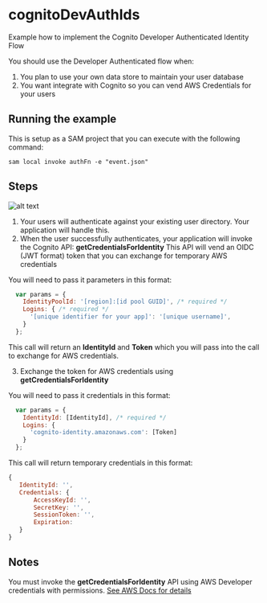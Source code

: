 # cognitoDevAuthIds
Example how to implement the Cognito Developer Authenticated Identity Flow

You should use the Developer Authenticated flow when:
1. You plan to use your own data store to maintain your user database
2. You want integrate with Cognito so you can vend AWS Credentials for your users

## Running the example

This is setup as a SAM project that you can execute with the following command:

```
sam local invoke authFn -e "event.json"
```

## Steps

![alt text](https://docs.aws.amazon.com/cognito/latest/developerguide/images/amazon-cognito-dev-auth-enhanced-flow.png "Flow")

1. Your users will authenticate against your existing user directory. Your application will handle this.
2. When the user successfully authenticates, your application will invoke the Cognito API: **getCredentialsForIdentity** 
This API will vend an OIDC (JWT format) token that you can exchange for temporary AWS credentials

You will need to pass it parameters in this format:

```js
  var params = {
    IdentityPoolId: '[region]:[id pool GUID]', /* required */
    Logins: { /* required */
      '[unique identifier for your app]': '[unique username]',
    }
  };
```
This call will return an **IdentityId** and **Token** which you will pass into the call to exchange for AWS credentials.

3. Exchange the token for AWS credentials using **getCredentialsForIdentity**

You will need to pass it credentials in this format:

```js
  var params = {
    IdentityId: [IdentityId], /* required */
    Logins: {
      'cognito-identity.amazonaws.com': [Token]
    }
  };
 ```
 
 This call will return temporary credentials in this format:
 
 ```js
 {
	IdentityId: '',
	Credentials: {
		AccessKeyId: '',
		SecretKey: '',
		SessionToken: '',
		Expiration: 
	}
}
```

## Notes
You must invoke the **getCredentialsForIdentity** API using AWS Developer credentials with permissions.
[See AWS Docs for details](https://docs.aws.amazon.com/cognito/latest/developerguide/developer-authenticated-identities.html)
